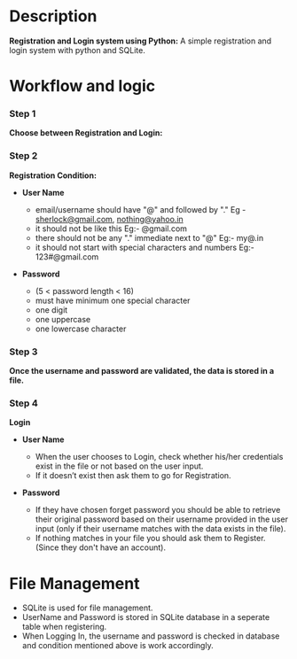 # Description
**Registration and Login system using Python:**  A simple registration and login system with python and SQLite.

# Workflow and logic
### Step 1
**Choose between Registration and Login:**

### Step 2
**Registration Condition:**
  - **User Name**
    - email/username should have "@" and followed by "." Eg - sherlock@gmail.com, nothing@yahoo.in
    - it should not be like this Eg:- @gmail.com
    - there should not be any "." immediate next to "@" Eg:- my@.in
    - it should not start with special characters and numbers Eg:- 123#@gmail.com
  
  - **Password** 
    - (5 < password length < 16)
    - must have minimum one special character
    - one digit
    - one uppercase
    - one lowercase character
    
### Step 3
**Once the username and password are validated, the data is stored in a file.**

### Step 4
**Login**
  - **User Name**
    - When the user chooses to Login, check whether his/her credentials exist in the file or not based on the user input.
    - If it doesn’t exist then ask them to go for Registration.
  
  - **Password**
    - If they have chosen forget password you should be able to retrieve their original password based on their username provided in the user input
     (only if their username matches with the data exists in the file).
    - If nothing matches in your file you should ask them to Register.
     (Since they don't have an account).
     
     
# File Management
- SQLite is used for file management.
- UserName and Password is stored in SQLite database in a seperate table when registering.
- When Logging In, the username and password is checked in database and condition mentioned above is work accordingly.
